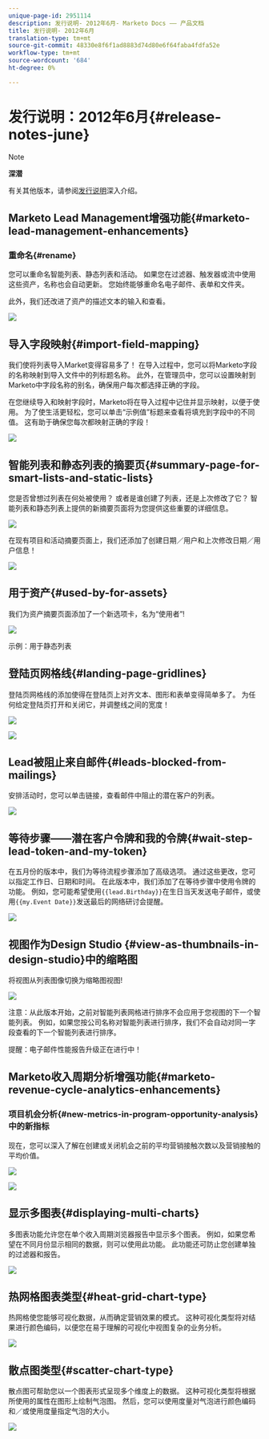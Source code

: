 ```yaml
---
unique-page-id: 2951114
description: 发行说明- 2012年6月- Marketo Docs —— 产品文档
title: 发行说明- 2012年6月
translation-type: tm+mt
source-git-commit: 48330e8f6f1ad8883d74d80e6f64faba4fdfa52e
workflow-type: tm+mt
source-wordcount: '684'
ht-degree: 0%

---
```



# 发行说明：2012年6月{#release-notes-june}

>[!NOTE]
>
>**深潜**
>
>有关其他版本，请参阅[发行说明](http://docs.marketo.com/display/docs/release+notes)深入介绍。

## Marketo Lead Management增强功能{#marketo-lead-management-enhancements}

### 重命名{#rename}

您可以重命名智能列表、静态列表和活动。 如果您在过滤器、触发器或流中使用这些资产，名称也会自动更新。 您始终能够重命名电子邮件、表单和文件夹。

此外，我们还改进了资产的描述文本的输入和查看。

![](assets/image2014-9-23-10-3a23-3a10.png)

## 导入字段映射{#import-field-mapping}

我们使将列表导入Market变得容易多了！ 在导入过程中，您可以将Marketo字段的名称映射到导入文件中的列标题名称。 此外，在管理员中，您可以设置映射到Marketo中字段名称的别名，确保用户每次都选择正确的字段。

在您继续导入和映射字段时，Marketo将在导入过程中记住并显示映射，以便于使用。 为了使生活更轻松，您可以单击“示例值”标题来查看将填充到字段中的不同值。 这有助于确保您每次都映射正确的字段！

![](assets/image2014-9-23-10-3a23-3a27.png)

## 智能列表和静态列表的摘要页{#summary-page-for-smart-lists-and-static-lists}

您是否曾想过列表在何处被使用？ 或者是谁创建了列表，还是上次修改了它？ 智能列表和静态列表上提供的新摘要页面将为您提供这些重要的详细信息。

![](assets/image2014-9-23-10-3a23-3a40.png)

在现有项目和活动摘要页面上，我们还添加了创建日期／用户和上次修改日期／用户信息！

![](assets/image2014-9-23-10-3a23-3a54.png)

## 用于资产{#used-by-for-assets}

我们为资产摘要页面添加了一个新选项卡，名为“使用者”!

![](assets/image2014-9-23-10-3a24-3a5.png)

示例：用于静态列表

## 登陆页网格线{#landing-page-gridlines}

登陆页网格线的添加使得在登陆页上对齐文本、图形和表单变得简单多了。 为任何给定登陆页打开和关闭它，并调整线之间的宽度！

![](assets/image2014-9-23-10-3a24-3a19.png)

![](assets/image2014-9-23-10-3a24-3a33.png)

## Lead被阻止来自邮件{#leads-blocked-from-mailings}

安排活动时，您可以单击链接，查看邮件中阻止的潜在客户的列表。

![](assets/image2014-9-23-10-3a24-3a51.png)

## 等待步骤——潜在客户令牌和我的令牌{#wait-step-lead-token-and-my-token}

在五月份的版本中，我们为等待流程步骤添加了高级选项。 通过这些更改，您可以指定工作日、日期和时间。 在此版本中，我们添加了在等待步骤中使用令牌的功能。 例如，您可能希望使用`{{lead.Birthday}}`在生日当天发送电子邮件，或使用`{{my.Event Date}}`发送最后的网络研讨会提醒。

![](assets/image2014-9-23-10-3a25-3a57.png)

## 视图作为Design Studio {#view-as-thumbnails-in-design-studio}中的缩略图

将视图从列表图像切换为缩略图视图!

![](assets/image2014-9-23-10-3a26-3a13.png)

注意：从此版本开始，之前对智能列表网格进行排序不会应用于您视图的下一个智能列表。 例如，如果您按公司名称对智能列表进行排序，我们不会自动对同一字段查看的下一个智能列表进行排序。

提醒：电子邮件性能报告升级正在进行中！

## Marketo收入周期分析增强功能{#marketo-revenue-cycle-analytics-enhancements}

### 项目机会分析{#new-metrics-in-program-opportunity-analysis}中的新指标

现在，您可以深入了解在创建或关闭机会之前的平均营销接触次数以及营销接触的平均价值。

![](assets/image2014-9-23-10-3a26-3a30.png)

![](assets/image2014-9-23-10-3a26-3a41.png)

## 显示多图表{#displaying-multi-charts}

多图表功能允许您在单个收入周期浏览器报告中显示多个图表。 例如，如果您希望在不同月份显示相同的数据，则可以使用此功能。 此功能还可防止您创建单独的过滤器和报告。

![](assets/image2014-9-23-10-3a27-3a41.png)

## 热网格图表类型{#heat-grid-chart-type}

热网格使您能够可视化数据，从而确定营销效果的模式。 这种可视化类型将对结果进行颜色编码，以便您在易于理解的可视化中视图复杂的业务分析。

![](assets/image2014-9-23-10-3a28-3a21.png)

## 散点图类型{#scatter-chart-type}

散点图可帮助您以一个图表形式呈现多个维度上的数据。 这种可视化类型将根据所使用的属性在图形上绘制气泡图。 然后，您可以使用度量对气泡进行颜色编码和／或使用度量指定气泡的大小。

![](assets/image2014-9-23-10-3a29-3a7.png)
